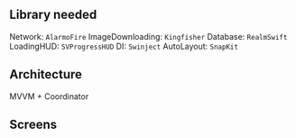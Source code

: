 ##  Library needed

Network: `AlarmoFire`
ImageDownloading: `Kingfisher`
Database: `RealmSwift`
LoadingHUD: `SVProgressHUD`
DI: `Swinject`
AutoLayout: `SnapKit`

## Architecture
MVVM + Coordinator

## Screens




